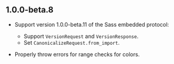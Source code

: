 ## 1.0.0-beta.8

* Support version 1.0.0-beta.11 of the Sass embedded protocol:
  * Support `VersionRequest` and `VersionResponse`.
  * Set `CanonicalizeRequest.from_import`.

* Properly throw errors for range checks for colors.
